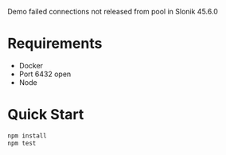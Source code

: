 Demo failed connections not released from pool in Slonik 45.6.0

# Requirements
- Docker
- Port 6432 open
- Node

# Quick Start

```sh
npm install
npm test
```
